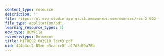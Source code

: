 ```yaml
---
content_type: resource
description: ''
file: https://ol-ocw-studio-app-qa.s3.amazonaws.com/courses/res-2-002-finite-element-procedures-for-solids-and-structures-spring-2010/424b4cc285eee3cace0fa17d3d59a76b_MITRES2_002S10_lec03.pdf
file_type: application/pdf
learning_resource_types: []
ocw_type: OCWFile
resourcetype: Document
title: MITRES2_002S10_lec03.pdf
uid: 424b4cc2-85ee-e3ca-ce0f-a17d3d59a76b
---
```

